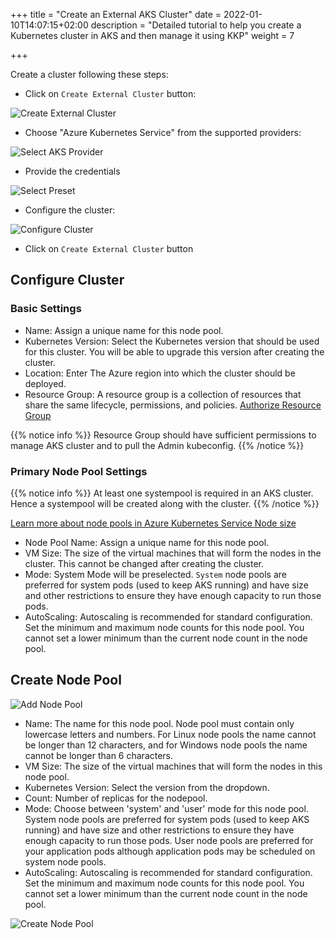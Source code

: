 +++
title = "Create an External AKS Cluster"
date = 2022-01-10T14:07:15+02:00
description = "Detailed tutorial to help you create a Kubernetes cluster in AKS and then manage it using KKP"
weight = 7

+++

Create a cluster following these steps:

- Click on `Create External Cluster` button:

![Create External Cluster](/img/kubermatic/main/tutorials/external_clusters/create_external_cluster.png "Create External Cluster")

- Choose "Azure Kubernetes Service" from the supported providers:

![Select AKS Provider](/img/kubermatic/main/tutorials/external_clusters/aks_selection.png "Select AKS Provider")

- Provide the credentials

![Select Preset](/img/kubermatic/main/tutorials/external_clusters/select_preset.png "Select Preset")

- Configure the cluster:

![Configure Cluster](/img/kubermatic/main/tutorials/external_clusters/aks_cluster_settings.png "Configure Cluster")

- Click on `Create External Cluster` button

## Configure Cluster

### Basic Settings

- Name: Assign a unique name for this node pool.
- Kubernetes Version: Select the Kubernetes version that should be used for this cluster. You will be able to upgrade this version after creating the cluster.
- Location: Enter The Azure region into which the cluster should be deployed.
- Resource Group: A resource group is a collection of resources that share the same lifecycle, permissions, and policies.
[Authorize Resource Group](https://docs.microsoft.com/en-us/azure/aks/concepts-identity#azure-rbac-to-authorize-access-to-the-aks-resource "Authorize Resource Group")

{{% notice info %}}
Resource Group should have sufficient permissions to manage AKS cluster and to pull the Admin kubeconfig.
{{% /notice %}}

### Primary Node Pool Settings

{{% notice info %}}
At least one systempool is required in an AKS cluster.
Hence a systempool will be created along with the cluster.
{{% /notice %}}

[Learn more about node pools in Azure Kubernetes Service
Node size](https://docs.microsoft.com/en-gb/azure/aks/use-multiple-node-pools "Learn more about node pools in Azure Kubernetes Service
Node size
")

- Node Pool Name: Assign a unique name for this node pool.
- VM Size: The size of the virtual machines that will form the nodes in the cluster. This cannot be changed after creating the cluster.
- Mode: System Mode will be preselected. `System` node pools are preferred for system pods (used to keep AKS running) and have size and other restrictions to ensure they have enough capacity to run those pods.
- AutoScaling: Autoscaling is recommended for standard configuration.
    Set the minimum and maximum node counts for this node pool. You cannot set a lower minimum than the current node count in the node pool.

## Create Node Pool

![Add Node Pool](/img/kubermatic/main/tutorials/external_clusters/add_md.png "Add Node Pool")

- Name: The name for this node pool. Node pool must contain only lowercase letters and numbers. For Linux node pools the name cannot be longer than 12 characters, and for Windows node pools the name cannot be longer than 6 characters.
- VM Size: The size of the virtual machines that will form the nodes in this node pool.
- Kubernetes Version: Select the version from the dropdown.
- Count: Number of replicas for the nodepool.
- Mode: Choose between 'system' and 'user' mode for this node pool. System node pools are preferred for system pods (used to keep AKS running) and have size and other restrictions to ensure they have enough capacity to run those pods. User node pools are preferred for your application pods although application pods may be scheduled on system node pools.
- AutoScaling: Autoscaling is recommended for standard configuration.
    Set the minimum and maximum node counts for this node pool. You cannot set a lower minimum than the current node count in the node pool.

![Create Node Pool](/img/kubermatic/main/tutorials/external_clusters/aks_md.png "Create Node Pool")


